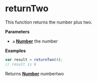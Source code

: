 <!-- Generated by documentation.js. Update this documentation by updating the source code. -->

# returnTwo

This function returns the number plus two.

**Parameters**

-   `a` **[Number](https://developer.mozilla.org/en-US/docs/Web/JavaScript/Reference/Global_Objects/Number)** the number

**Examples**

```javascript
var result = returnTwo(4);
// result is 6
```

Returns **[Number](https://developer.mozilla.org/en-US/docs/Web/JavaScript/Reference/Global_Objects/Number)** numbertwo
